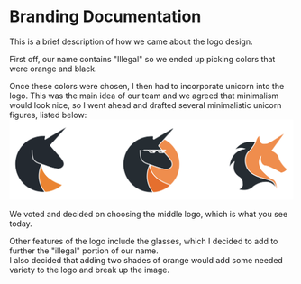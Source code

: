 # Branding Documentation

This is a brief description of how we came about the logo design.

First off, our name contains "Illegal" so we ended up picking colors that were orange and black.

Once these colors were chosen, I then had to incorporate unicorn into the logo. This was the main idea of our team and we agreed that minimalism would look nice, so I went ahead and drafted several minimalistic unicorn figures, listed below:
![Unicorn Drafts](./draft.png)

We voted and decided on choosing the middle logo, which is what you see today.

Other features of the logo include the glasses, which I decided to add to further the "illegal" portion of our name.  
I also decided that adding two shades of orange would add some needed variety to the logo and break up the image.
